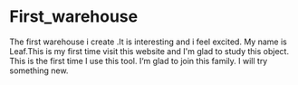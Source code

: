 # First_warehouse
The  first warehouse i create .It is interesting and i feel excited.
My name is Leaf.This is my first time visit this website and I'm glad to study this object.
This is the first time I use this tool.
I‘m glad to join this family.
I will try something new.
